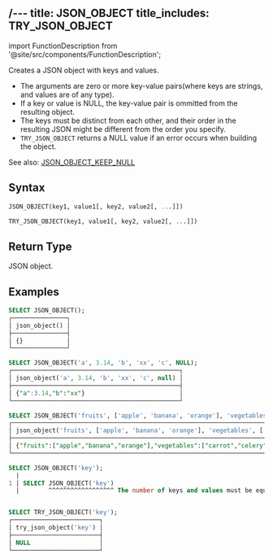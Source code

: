 /---
title: JSON_OBJECT
title_includes: TRY_JSON_OBJECT
---
import FunctionDescription from '@site/src/components/FunctionDescription';

<FunctionDescription description="Introduced or updated: v1.2.402"/>

Creates a JSON object with keys and values.

- The arguments are zero or more key-value pairs(where keys are strings, and values are of any type).
- If a key or value is NULL, the key-value pair is ommitted from the resulting object.
- The keys must be distinct from each other, and their order in the resulting JSON might be different from the order you specify.
- `TRY_JSON_OBJECT` returns a NULL value if an error occurs when building the object.

See also: [JSON_OBJECT_KEEP_NULL](json-object-keep-null.md)

## Syntax

```sql
JSON_OBJECT(key1, value1[, key2, value2[, ...]])

TRY_JSON_OBJECT(key1, value1[, key2, value2[, ...]])
```

## Return Type

JSON object.

## Examples

```sql
SELECT JSON_OBJECT();
┌───────────────┐
│ json_object() │
├───────────────┤
│ {}            │
└───────────────┘

SELECT JSON_OBJECT('a', 3.14, 'b', 'xx', 'c', NULL);
┌──────────────────────────────────────────────┐
│ json_object('a', 3.14, 'b', 'xx', 'c', null) │
├──────────────────────────────────────────────┤
│ {"a":3.14,"b":"xx"}                          │
└──────────────────────────────────────────────┘

SELECT JSON_OBJECT('fruits', ['apple', 'banana', 'orange'], 'vegetables', ['carrot', 'celery']);
┌──────────────────────────────────────────────────────────────────────────────────────────┐
│ json_object('fruits', ['apple', 'banana', 'orange'], 'vegetables', ['carrot', 'celery']) │
├──────────────────────────────────────────────────────────────────────────────────────────┤
│ {"fruits":["apple","banana","orange"],"vegetables":["carrot","celery"]}                  │
└──────────────────────────────────────────────────────────────────────────────────────────┘

SELECT JSON_OBJECT('key');
  |
1 | SELECT JSON_OBJECT('key')
  |        ^^^^^^^^^^^^^^^^^^ The number of keys and values must be equal while evaluating function `json_object('key')`


SELECT TRY_JSON_OBJECT('key');
┌────────────────────────┐
│ try_json_object('key') │
├────────────────────────┤
│ NULL                   │
└────────────────────────┘
```

